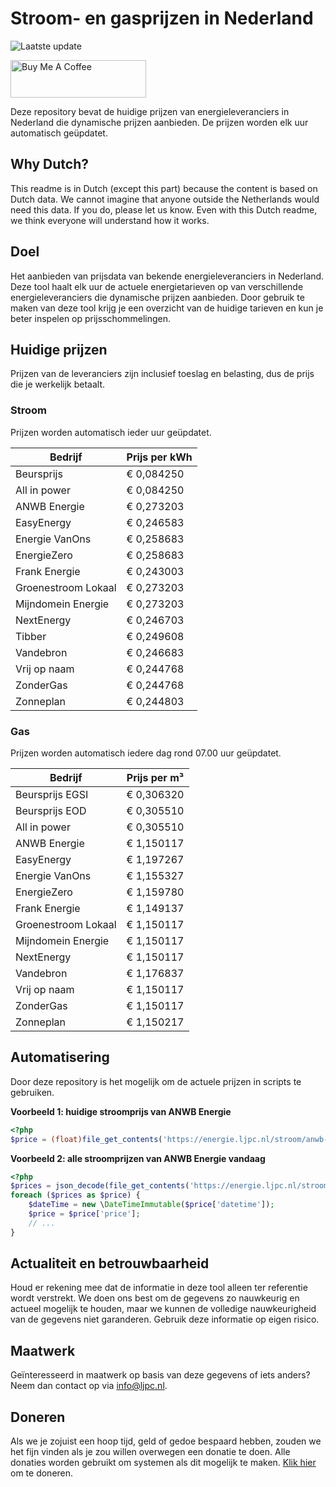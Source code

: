 # Stroom- en gasprijzen in Nederland

![Laatste update](https://img.shields.io/badge/laatste%20update-2025--09--01%2023%3A00%20CET-brightgreen)

<a href="https://www.buymeacoffee.com/Lars-" target="_blank"><img src="https://cdn.buymeacoffee.com/buttons/v2/default-orange.png" alt="Buy Me A Coffee" height="60" style="height: 60px !important;width: 217px !important;" ></a>

Deze repository bevat de huidige prijzen van energieleveranciers in Nederland die dynamische prijzen aanbieden. De prijzen worden elk uur automatisch geüpdatet.

## Why Dutch?

This readme is in Dutch (except this part) because the content is based on Dutch data. We cannot imagine that anyone outside the Netherlands would need this data. If you do, please let us know. Even with this Dutch readme, we think
everyone will understand how it works.

## Doel

Het aanbieden van prijsdata van bekende energieleveranciers in Nederland. Deze tool haalt elk uur de actuele energietarieven op van verschillende energieleveranciers die dynamische prijzen aanbieden. Door gebruik te maken van deze tool
krijg je een overzicht van de huidige tarieven en kun je beter inspelen op prijsschommelingen.

## Huidige prijzen

Prijzen van de leveranciers zijn inclusief toeslag en belasting, dus de prijs die je werkelijk betaalt.

### Stroom

Prijzen worden automatisch ieder uur geüpdatet.

 Bedrijf | Prijs per kWh 
---------|---------------
Beursprijs | € 0,084250
All in power | € 0,084250
ANWB Energie | € 0,273203
EasyEnergy | € 0,246583
Energie VanOns | € 0,258683
EnergieZero | € 0,258683
Frank Energie | € 0,243003
Groenestroom Lokaal | € 0,273203
Mijndomein Energie | € 0,273203
NextEnergy | € 0,246703
Tibber | € 0,249608
Vandebron | € 0,246683
Vrij op naam | € 0,244768
ZonderGas | € 0,244768
Zonneplan | € 0,244803


### Gas

Prijzen worden automatisch iedere dag rond 07.00 uur geüpdatet.

 Bedrijf | Prijs per m³ 
---------|--------------
Beursprijs EGSI | € 0,306320
Beursprijs EOD | € 0,305510
All in power | € 0,305510
ANWB Energie | € 1,150117
EasyEnergy | € 1,197267
Energie VanOns | € 1,155327
EnergieZero | € 1,159780
Frank Energie | € 1,149137
Groenestroom Lokaal | € 1,150117
Mijndomein Energie | € 1,150117
NextEnergy | € 1,150117
Vandebron | € 1,176837
Vrij op naam | € 1,150117
ZonderGas | € 1,150117
Zonneplan | € 1,150217


## Automatisering

Door deze repository is het mogelijk om de actuele prijzen in scripts te gebruiken.

**Voorbeeld 1: huidige stroomprijs van ANWB Energie**

```php
<?php
$price = (float)file_get_contents('https://energie.ljpc.nl/stroom/anwb-energie-nu.txt');

```

**Voorbeeld 2: alle stroomprijzen van ANWB Energie vandaag**

```php
<?php
$prices = json_decode(file_get_contents('https://energie.ljpc.nl/stroom/all-in-power-vandaag.json'),true);
foreach ($prices as $price) {
    $dateTime = new \DateTimeImmutable($price['datetime']);
    $price = $price['price'];
    // ...
}
```

## Actualiteit en betrouwbaarheid

Houd er rekening mee dat de informatie in deze tool alleen ter referentie wordt verstrekt. We doen ons best om de gegevens zo nauwkeurig en actueel mogelijk te houden, maar we kunnen de volledige nauwkeurigheid van de gegevens niet
garanderen. Gebruik deze informatie op eigen risico.

## Maatwerk

Geïnteresseerd in maatwerk op basis van deze gegevens of iets anders? Neem dan contact op
via [info@ljpc.nl](mailto:info@ljpc.nl?subject=Energie%20prijzen).

## Doneren

Als we je zojuist een hoop tijd, geld of gedoe bespaard hebben, zouden we het fijn vinden als je zou willen overwegen een
donatie te doen. Alle donaties worden gebruikt om systemen als dit mogelijk te
maken. [Klik hier](https://www.buymeacoffee.com/Lars-) om te doneren.
